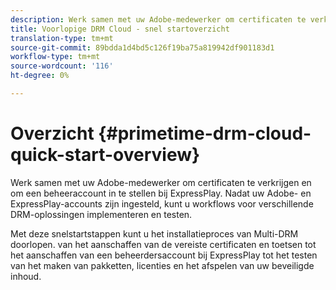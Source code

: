 ```yaml
---
description: Werk samen met uw Adobe-medewerker om certificaten te verkrijgen en om een beheeraccount in te stellen bij ExpressPlay. Nadat uw Adobe- en ExpressPlay-accounts zijn ingesteld, kunt u workflows voor verschillende DRM-oplossingen implementeren en testen.
title: Voorlopige DRM Cloud - snel startoverzicht
translation-type: tm+mt
source-git-commit: 89bdda1d4bd5c126f19ba75a819942df901183d1
workflow-type: tm+mt
source-wordcount: '116'
ht-degree: 0%

---
```



# Overzicht {#primetime-drm-cloud-quick-start-overview}

Werk samen met uw Adobe-medewerker om certificaten te verkrijgen en om een beheeraccount in te stellen bij ExpressPlay. Nadat uw Adobe- en ExpressPlay-accounts zijn ingesteld, kunt u workflows voor verschillende DRM-oplossingen implementeren en testen.

Met deze snelstartstappen kunt u het installatieproces van Multi-DRM doorlopen. van het aanschaffen van de vereiste certificaten en toetsen tot het aanschaffen van een beheerdersaccount bij ExpressPlay tot het testen van het maken van pakketten, licenties en het afspelen van uw beveiligde inhoud.
